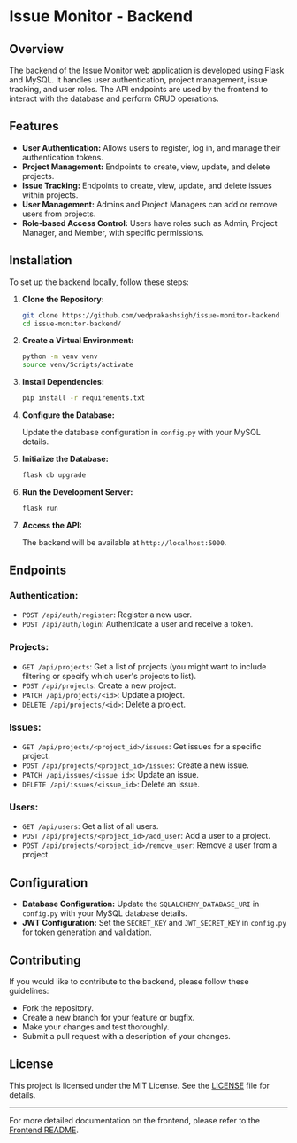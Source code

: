 # Issue Monitor - Backend

## Overview

The backend of the Issue Monitor web application is developed using Flask and MySQL. It handles user authentication, project management, issue tracking, and user roles. The API endpoints are used by the frontend to interact with the database and perform CRUD operations.

## Features

- **User Authentication:** Allows users to register, log in, and manage their authentication tokens.
- **Project Management:** Endpoints to create, view, update, and delete projects.
- **Issue Tracking:** Endpoints to create, view, update, and delete issues within projects.
- **User Management:** Admins and Project Managers can add or remove users from projects.
- **Role-based Access Control:** Users have roles such as Admin, Project Manager, and Member, with specific permissions.

## Installation

To set up the backend locally, follow these steps:

1. **Clone the Repository:**

   ```bash
   git clone https://github.com/vedprakashsigh/issue-monitor-backend
   cd issue-monitor-backend/
   ```

2. **Create a Virtual Environment:**

   ```bash
   python -m venv venv
   source venv/Scripts/activate
   ```

3. **Install Dependencies:**

   ```bash
   pip install -r requirements.txt
   ```

4. **Configure the Database:**

   Update the database configuration in `config.py` with your MySQL details.

5. **Initialize the Database:**

   ```bash
   flask db upgrade
   ```

6. **Run the Development Server:**

   ```bash
   flask run
   ```

7. **Access the API:**

   The backend will be available at `http://localhost:5000`.

## Endpoints

### **Authentication:**

- `POST /api/auth/register`: Register a new user.
- `POST /api/auth/login`: Authenticate a user and receive a token.

### **Projects:**

- `GET /api/projects`: Get a list of projects (you might want to include filtering or specify which user's projects to list).
- `POST /api/projects`: Create a new project.
- `PATCH /api/projects/<id>`: Update a project.
- `DELETE /api/projects/<id>`: Delete a project.

### **Issues:**

- `GET /api/projects/<project_id>/issues`: Get issues for a specific project.
- `POST /api/projects/<project_id>/issues`: Create a new issue.
- `PATCH /api/issues/<issue_id>`: Update an issue.
- `DELETE /api/issues/<issue_id>`: Delete an issue.

### **Users:**

- `GET /api/users`: Get a list of all users.
- `POST /api/projects/<project_id>/add_user`: Add a user to a project.
- `POST /api/projects/<project_id>/remove_user`: Remove a user from a project.

## Configuration

- **Database Configuration:** Update the `SQLALCHEMY_DATABASE_URI` in `config.py` with your MySQL database details.
- **JWT Configuration:** Set the `SECRET_KEY` and `JWT_SECRET_KEY` in `config.py` for token generation and validation.

## Contributing

If you would like to contribute to the backend, please follow these guidelines:

- Fork the repository.
- Create a new branch for your feature or bugfix.
- Make your changes and test thoroughly.
- Submit a pull request with a description of your changes.

## License

This project is licensed under the MIT License. See the [LICENSE](LICENSE) file for details.

---

For more detailed documentation on the frontend, please refer to the [Frontend README](https://github.com/vedprakashsigh/issue-monitor-frontend/README.md).
